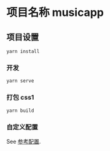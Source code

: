 # 项目名称 musicapp

## 项目设置
```
yarn install
```

### 开发
```
yarn serve
```

### 打包 css1
```
yarn build
```

### 自定义配置
See [参考配置](https://cli.vuejs.org/zh/config/).
